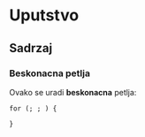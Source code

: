 # Uputstvo

## Sadrzaj

### Beskonacna petlja

Ovako se uradi **beskonacna** petlja:
```
for (; ; ) {

}
```
